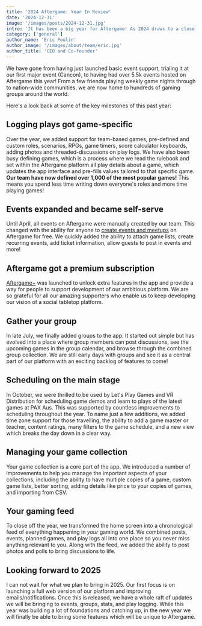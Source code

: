 ```yaml
---
title: '2024 Aftergame: Year In Review'
date: '2024-12-31'
image: '/images/posts/2024-12-31.jpg'
intro: 'It has been a big year for Aftergame! As 2024 draws to a close, I’m excited to look back at everything that’s happened in the past year.'
category: ['general']
author_name: 'Eric Poulin'
author_image: '/images/about/team/eric.jpg'
author_title: 'CEO and Co-founder'
---
```


We have gone from having just launched basic event support, trialing it at our first major event (Cancon), to having had over 5.5k events hosted on Aftergame this year! From a few friends playing weekly game nights through to nation-wide communities, we are now home to hundreds of gaming groups around the world.

Here's a look back at some of the key milestones of this past year:

## Logging plays got game-specific
Over the year, we added support for team-based games, pre-defined and custom roles, scenarios, RPGs, game timers, score calculator keyboards, adding photos and threaded-discussions on play logs. We have also been busy defining games, which is a process where we read the rulebook and set within the Aftergame platform all play details about a game, which updates the app interface and pre-fills values tailored to that specific game. **Our team have now defined over 1,000 of the most popular games!** This means you spend less time writing down everyone's roles and more time playing games!

## Events expanded and became self-serve
Until April, all events on Aftergame were manually created by our team. This changed with the ability for anyone to [create events and meetups](https://aftergame.notion.site/create-an-event-eb097129f9034b67ae59d2f8d7ee4848?pvs=4) on Aftergame for free. We quickly added the ability to attach game lists, create recurring events, add ticket information, allow guests to post in events and more!

## Aftergame got a premium subscription
[Aftergame+](https://www.aftergame.co/plus) was launched to unlock extra features in the app and provide a way for people to support development of our ambitious platform. We are so grateful for all our amazing supporters who enable us to keep developing our vision of a social tabletop platform.

## Gather your group
In late July, we finally added groups to the app. It started out simple but has evolved into a place where group members can post discussions, see the upcoming games in the group calendar, and browse through the combined group collection. We are still early days with groups and see it as a central part of our platform with an exciting backlog of features to come!

## Scheduling on the main stage
In October, we were thrilled to be used by Let's Play Games and VR Distribution for scheduling game demos and learn to plays of the latest games at PAX Aus. This was supported by countless improvements to scheduling throughout the year. To name just a few additions, we added time zone support for those travelling, the ability to add a game master or teacher, content ratings, many filters to the game schedule, and a new view which breaks the day down in a clear way.

## Managing your game collection
Your game collection is a core part of the app. We introduced a number of improvements to help you manage the important aspects of your collections, including the ability to have multiple copies of a game, custom game lists, better sorting, adding details like price to your copies of games, and importing from CSV.

## Your gaming feed
To close off the year, we transformed the home screen into a chronological feed of everything happening in *your* gaming world. We combined posts, events, planned games, and play logs all into one place so you never miss anything relevant to you. Along with the feed, we added the ability to post photos and polls to bring discussions to life.

## Looking forward to 2025
I can not wait for what we plan to bring in 2025. Our first focus is on launching a full web version of our platform and improving emails/notifications. Once this is released, we have a whole raft of updates we will be bringing to events, groups, stats, and play logging. While this year was building a lot of foundations and catching up, in the new year we will finally be able to bring some features which will be unique to Aftergame.